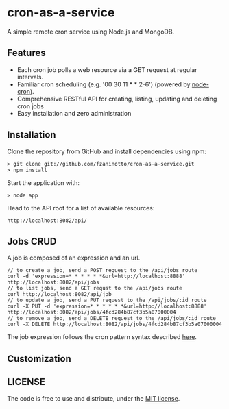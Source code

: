 cron-as-a-service
=================

A simple remote cron service using Node.js and MongoDB.

Features
--------

* Each cron job polls a web resource via a GET request at regular intervals.
* Familiar cron scheduling (e.g. '00 30 11 * * 2-6') (powered by [node-cron](https://github.com/ncb000gt/node-cron)).
* Comprehensive RESTful API for creating, listing, updating and deleting cron jobs
* Easy installation and zero administration

Installation
------------

Clone the repository from GitHub and install dependencies using npm:

    > git clone git://github.com/fzaninotto/cron-as-a-service.git
    > npm install

Start the application with:

    > node app

Head to the API root for a list of available resources:

    http://localhost:8082/api/
    
Jobs CRUD
---------

A job is composed of an expression and an url. 

    // to create a job, send a POST request to the /api/jobs route
    curl -d 'expression=* * * * * *&url=http://localhost:8888' http://localhost:8082/api/jobs
    // to list jobs, send a GET requst to the /api/jobs route
    curl http://localhost:8082/api/job
    // to update a job, send a PUT request to the /api/jobs/:id route
    curl -X PUT -d 'expression=* * * * * *&url=http://localhost:8888' http://localhost:8082/api/jobs/4fcd284b87cf3b5a07000004
    // to remove a job, send a DELETE request to the /api/jobs/:id route
    curl -X DELETE http://localhost:8082/api/jobs/4fcd284b87cf3b5a07000004

The job expression follows the cron pattern syntax described [here](http://help.sap.com/saphelp_xmii120/helpdata/en/44/89a17188cc6fb5e10000000a155369/content.htm).

Customization
-------------


LICENSE
-------

The code is free to use and distribute, under the [MIT license](https://raw.github.com/fzaninotto/cron-as-a-service/master/LICENSE).